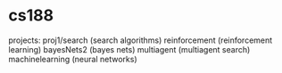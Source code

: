 # cs188

projects: 
proj1/search (search algorithms)
reinforcement (reinforcement learning)
bayesNets2 (bayes nets)
multiagent (multiagent search)
machinelearning (neural networks)
